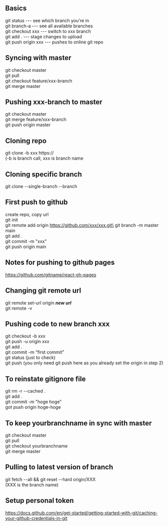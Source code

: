 ## Basics

git status --- see which branch you're in\
git branch-a --- see all available branches\
git checkout xxx --- switch to xxx branch\
git add . --- stage changes to upload\
git push origin xxx --- pushes to online git repo

## Syncing with master

git checkout master\
git pull\
git checkout feature/xxx-branch\
git merge master

## Pushing xxx-branch to master

git checkout master\
git merge feature/xxx-branch\
git push origin master

## Cloning repo

git clone -b xxx https://\
(-b is branch call, xxx is branch name

## Cloning specific branch

git clone --single-branch --branch <branchname> <remote-repo>

## First push to github

create repo, copy url\
git init\
git remote add origin https://github.com/xxx/xxx.git\
git branch -m master main\
git add .\
git commit -m "xxx"\
git push origin main

## Notes for pushing to github pages

https://github.com/gitname/react-gh-pages

## Changing git remote url

git remote set-url origin **_new url_**\
git remote -v

## Pushing code to new branch xxx

git checkout -b xxx\
git push -u origin xxx\
git add .\
git commit -m “first commit”\
git status (just to check)\
git push (you only need git push here as you already set the origin in step 2)

## To reinstate gitignore file

git rm -r --cached .\
git add .\
git commit -m "hoge hoge"\
got push origin hoge-hoge

## To keep yourbranchname in sync with master

git checkout master\
git pull\
git checkout yourbranchname\
git merge master

## Pulling to latest version of branch

git fetch --all && git reset --hard origin/XXX\
(XXX is the branch name)

## Setup personal token

https://docs.github.com/en/get-started/getting-started-with-git/caching-your-github-credentials-in-git
